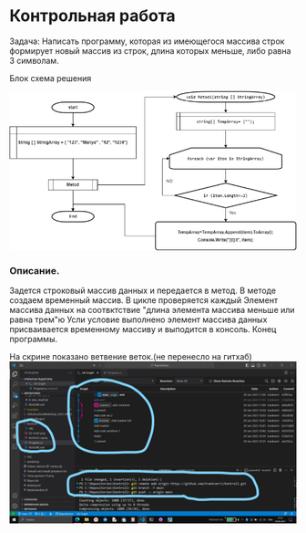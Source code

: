 # Контрольная работа
Задача: Написать программу, которая из имеющегося массива строк формирует новый массив из строк, длина которых меньше, либо равна 3 символам.

Блок схема решения

!["блок схема решения задачи"](./DZ-end1.png)

### Описание.

Задется строковый массив данных и передается в метод.
В методе создаем временный массив.
В цикле проверяется каждый Элемент массива данных на соотвктствие
"длина элемента массива меньше или равна трем"ю
Усли условие выполнено элемент массива данных присваивается временному массиву
и выподится в консоль.
Конец программы.

На скрине показано ветвение веток.(не перенесло на гитхаб)
!["Git branch"](./Screen.jpg)